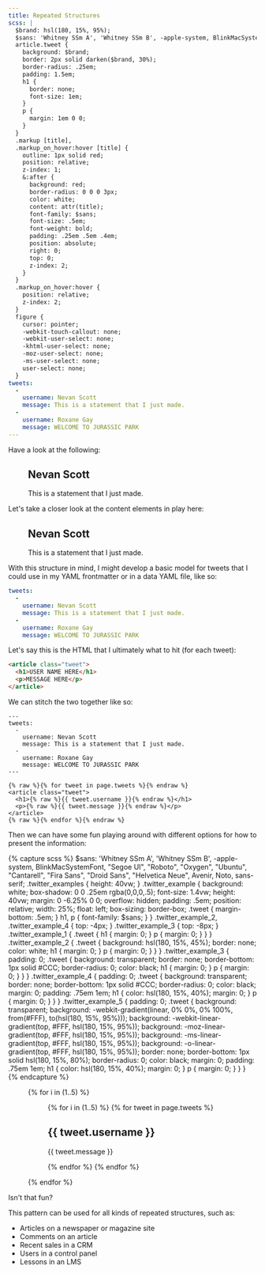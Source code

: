 ```yaml
---
title: Repeated Structures
scss: |
  $brand: hsl(180, 15%, 95%);
  $sans: 'Whitney SSm A', 'Whitney SSm B', -apple-system, BlinkMacSystemFont, "Segoe UI", "Roboto", "Oxygen", "Ubuntu", "Cantarell", "Fira Sans", "Droid Sans", "Helvetica Neue", Avenir, Noto, sans-serif;
  article.tweet {
    background: $brand;
    border: 2px solid darken($brand, 30%);
    border-radius: .25em;
    padding: 1.5em;
    h1 {
      border: none;
      font-size: 1em;
    }
    p {
      margin: 1em 0 0;
    }
  }
  .markup [title],
  .markup_on_hover:hover [title] {
    outline: 1px solid red;
    position: relative;
    z-index: 1;
    &:after {
      background: red;
      border-radius: 0 0 0 3px;
      color: white;
      content: attr(title);
      font-family: $sans;
      font-size: .5em;
      font-weight: bold;
      padding: .25em .5em .4em;
      position: absolute;
      right: 0;
      top: 0;
      z-index: 2;
    }
  }
  .markup_on_hover:hover {
    position: relative;
    z-index: 2;
  }
  figure {
    cursor: pointer;
    -webkit-touch-callout: none;
    -webkit-user-select: none;
    -khtml-user-select: none;
    -moz-user-select: none;
    -ms-user-select: none;
    user-select: none;
  }
tweets:
  -
    username: Nevan Scott
    message: This is a statement that I just made.
  -
    username: Roxane Gay
    message: WELCOME TO JURASSIC PARK
---
```


Have a look at the following:

<figure>
  <article class="tweet" title="Tweet">
    <h1 title="User Name">Nevan Scott</h1>
    <p title="Message">This is a statement that I just made.</p>
  </article>
</figure>

Let's take a closer look at the content elements in play here:

<figure class="markup">
  <article class="tweet" title="Tweet">
    <h1 title="User Name">Nevan Scott</h1>
    <p title="Message">This is a statement that I just made.</p>
  </article>
</figure>

With this structure in mind, I might develop a basic model for tweets that I could use in my YAML frontmatter or in a data YAML file, like so:

```yaml
tweets:
  -
    username: Nevan Scott
    message: This is a statement that I just made.
  -
    username: Roxane Gay
    message: WELCOME TO JURASSIC PARK
```

Let's say this is the HTML that I ultimately what to hit (for each tweet):

```html
<article class="tweet">
  <h1>USER NAME HERE</h1>
  <p>MESSAGE HERE</p>
</article>
```

We can stitch the two together like so:

```liquid
---
tweets:
  -
    username: Nevan Scott
    message: This is a statement that I just made.
  -
    username: Roxane Gay
    message: WELCOME TO JURASSIC PARK
---

{% raw %}{% for tweet in page.tweets %}{% endraw %}
<article class="tweet">
  <h1>{% raw %}{{ tweet.username }}{% endraw %}</h1>
  <p>{% raw %}{{ tweet.message }}{% endraw %}</p>
</article>
{% raw %}{% endfor %}{% endraw %}
```

Then we can have some fun playing around with different options for how to present the information:

{% capture scss %}
$sans: 'Whitney SSm A', 'Whitney SSm B', -apple-system, BlinkMacSystemFont, "Segoe UI", "Roboto", "Oxygen", "Ubuntu", "Cantarell", "Fira Sans", "Droid Sans", "Helvetica Neue", Avenir, Noto, sans-serif;
.twitter_examples {
  height: 40vw;
}
.twitter_example {
  background: white;
  box-shadow: 0 0 .25em rgba(0,0,0,.5);
  font-size: 1.4vw;
  height: 40vw;
  margin: 0 -6.25% 0 0;
  overflow: hidden;
  padding: .5em;
  position: relative;
  width: 25%;
  float: left;
  box-sizing: border-box;
  .tweet {
    margin-bottom: .5em;
  }
  h1, p {
    font-family: $sans;
  }
}
.twitter_example_2, .twitter_example_4 { top: -4px; }
.twitter_example_3 { top: -8px; }
.twitter_example_1 {
  .tweet {
    h1 {
      margin: 0;
    }
    p {
      margin: 0;
    }
  }
}
.twitter_example_2 {
  .tweet {
    background: hsl(180, 15%, 45%);
    border: none;
    color: white;
    h1 {
      margin: 0;
    }
    p {
      margin: 0;
    }
  }
}
.twitter_example_3 {
  padding: 0;
  .tweet {
    background: transparent;
    border: none;
    border-bottom: 1px solid #CCC;
    border-radius: 0;
    color: black;
    h1 {
      margin: 0;
    }
    p {
      margin: 0;
    }
  }
}
.twitter_example_4 {
  padding: 0;
  .tweet {
    background: transparent;
    border: none;
    border-bottom: 1px solid #CCC;
    border-radius: 0;
    color: black;
    margin: 0;
    padding: .75em 1em;
    h1 {
      color: hsl(180, 15%, 40%);
      margin: 0;
    }
    p {
      margin: 0;
    }
  }
}
.twitter_example_5 {
  padding: 0;
  .tweet {
    background: transparent;
    background: -webkit-gradient(linear, 0% 0%, 0% 100%, from(#FFF), to(hsl(180, 15%, 95%)));
    background: -webkit-linear-gradient(top, #FFF, hsl(180, 15%, 95%));
    background: -moz-linear-gradient(top, #FFF, hsl(180, 15%, 95%));
    background: -ms-linear-gradient(top, #FFF, hsl(180, 15%, 95%));
    background: -o-linear-gradient(top, #FFF, hsl(180, 15%, 95%));
    border: none;
    border-bottom: 1px solid hsl(180, 15%, 80%);
    border-radius: 0;
    color: black;
    margin: 0;
    padding: .75em 1em;
    h1 {
      color: hsl(180, 15%, 40%);
      margin: 0;
    }
    p {
      margin: 0;
    }
  }
}
{% endcapture %}
<style>{{ scss | scssify }}</style>

<figure class="full twitter_examples">
{% for i in (1..5) %}
  <figure class="twitter_example twitter_example_{{i}} markup_on_hover">
    {% for i in (1..5) %}
    {% for tweet in page.tweets %}
    <article class="tweet" title="Tweet">
      <h1 title="User Name">{{ tweet.username }}</h1>
      <p title="Message">{{ tweet.message }}</p>
    </article>
    {% endfor %}
    {% endfor %}
  </figure>
{% endfor %}
</figure>

Isn't that fun?

This pattern can be used for all kinds of repeated structures, such as:

* Articles on a newspaper or magazine site
* Comments on an article
* Recent sales in a CRM
* Users in a control panel
* Lessons in an LMS
 